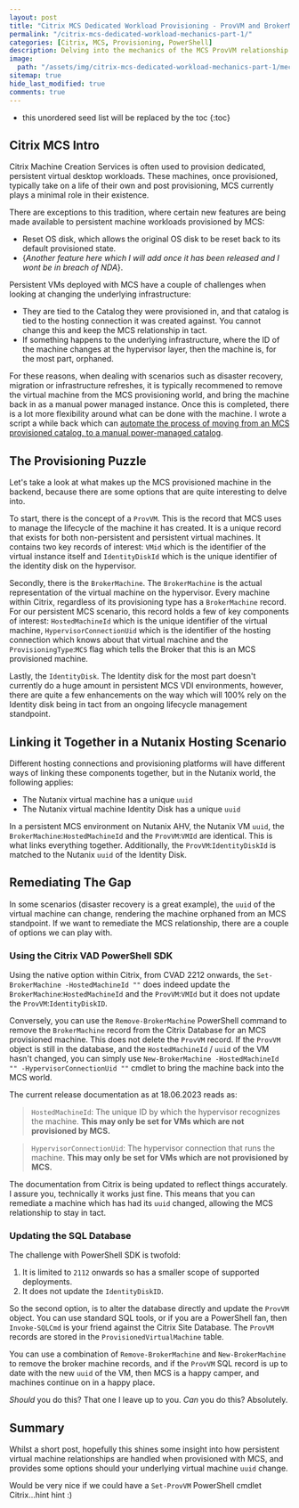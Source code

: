 ```yaml
---
layout: post
title: "Citrix MCS Dedicated Workload Provisioning - ProvVM and BrokerMachine Mechanics"
permalink: "/citrix-mcs-dedicated-workload-mechanics-part-1/"
categories: [Citrix, MCS, Provisioning, PowerShell]
description: Delving into the mechanics of the MCS ProvVM relationship
image:
  path: "/assets/img/citrix-mcs-dedicated-workload-mechanics-part-1/mechanics.png"
sitemap: true
hide_last_modified: true
comments: true
---
```


-  this unordered seed list will be replaced by the toc
{:toc}

## Citrix MCS Intro

Citrix Machine Creation Services is often used to provision dedicated, persistent virtual desktop workloads. These machines, once provisioned, typically take on a life of their own and post provisioning, MCS currently plays a minimal role in their existence.

There are exceptions to this tradition, where certain new features are being made available to persistent machine workloads provisioned by MCS:

-  Reset OS disk, which allows the original OS disk to be reset back to its default provisioned state.
-  {*Another feature here which I will add once it has been released and I wont be in breach of NDA*}.

Persistent VMs deployed with MCS have a couple of challenges when looking at changing the underlying infrastructure:

-  They are tied to the Catalog they were provisioned in, and that catalog is tied to the hosting connection it was created against. You cannot change this and keep the MCS relationship in tact.
-  If something happens to the underlying infrastructure, where the ID of the machine changes at the hypervisor layer, then the machine is, for the most part, orphaned.

For these reasons, when dealing with scenarios such as disaster recovery, migration or infrastructure refreshes, it is typically recommened to remove the virtual machine from the MCS provisioning world, and bring the machine back in as a manual power managed instance. Once this is completed, there is a lot more flexibility around what can be done with the machine. I wrote a script a while back which can [automate the process of moving from an MCS provisioned catalog, to a manual power-managed catalog](https://github.com/JamesKindon/Citrix/blob/master/Migration%20Scripts/MigrateMCSToManual/MigrateMCSToManual.ps1).

## The Provisioning Puzzle

Let's take a look at what makes up the MCS provisioned machine in the backend, because there are some options that are quite interesting to delve into.

To start, there is the concept of a `ProvVM`. This is the record that MCS uses to manage the lifecycle of the machine it has created. It is a unique record that exists for both non-persistent and persistent virtual machines. It contains two key records of interest: `VMid` which is the identifier of the virtual instance itself and `IdentityDiskId` which is the unique identifier of the identity disk on the hypervisor.

Secondly, there is the `BrokerMachine`. The `BrokerMachine` is the actual representation of the virtual machine on the hypervisor. Every machine within Citrix, regardless of its provisioning type has a `BrokerMachine` record. For our persistent MCS scenario, this record holds a few of key components of interest: `HostedMachineId` which is the unique identifier of the virtual machine, `HypervisorConnectionUid` which is the identifier of the hosting connection which knows about that virtual machine and the `ProvisioningType`:`MCS` flag which tells the Broker that this is an MCS provisioned machine.

Lastly, the `IdentityDisk`. The Identity disk for the most part doesn't currently do a huge amount in persistent MCS VDI environments, however, there are quite a few enhancements on the way which will 100% rely on the Identity disk being in tact from an ongoing lifecycle management standpoint.

## Linking it Together in a Nutanix Hosting Scenario

Different hosting connections and provisioning platforms will have different ways of linking these components together, but in the Nutanix world, the following applies:

-  The Nutanix virtual machine has a unique `uuid`
-  The Nutanix virtual machine Identity Disk has a unique `uuid`

In a persistent MCS environment on Nutanix AHV, the Nutanix VM `uuid`, the `BrokerMachine`:`HostedMachineId` and the `ProvVM`:`VMId` are identical. This is what links everything together. Additionally, the `ProvVM`:`IdentityDiskId` is matched to the Nutanix `uuid` of the Identity Disk.

## Remediating The Gap

In some scenarios (disaster recovery is a great example), the `uuid` of the virtual machine can change, rendering the machine orphaned from an MCS standpoint. If we want to remediate the MCS relationship, there are a couple of options we can play with.

### Using the Citrix VAD PowerShell SDK

Using the native option within Citrix, from CVAD 2212 onwards, the `Set-BrokerMachine -HostedMachineId ""` does indeed update the `BrokerMachine`:`HostedMachineId` and the  `ProvVM`:`VMId` but it does not update the `ProvVM`:`IdentityDiskID`.

Conversely, you can use the `Remove-BrokerMachine` PowerShell command to remove the `BrokerMachine` record from the Citrix Database for an MCS provisioned machine. This does not delete the `ProvVM` record. If the `ProvVM` object is still in the database, and the `HostedMachineId` / `uuid` of the VM hasn't changed, you can simply use `New-BrokerMachine -HostedMachineId "" -HypervisorConnectionUid ""` cmdlet to bring the machine back into the MCS world.

The current release documentation as at 18.06.2023 reads as:

> `HostedMachineId`: The unique ID by which the hypervisor recognizes the machine. **This may only be set for VMs which are not provisioned by MCS.**

> `HypervisorConnectionUid`: The hypervisor connection that runs the machine. **This may only be set for VMs which are not provisioned by MCS.**

The documentation from Citrix is being updated to reflect things accurately. I assure you, technically it works just fine. This means that you can remediate a machine which has had its `uuid` changed, allowing the MCS relationship to stay in tact.

### Updating the SQL Database

The challenge with PowerShell SDK is twofold:

1.  It is limited to `2112` onwards so has a smaller scope of supported deployments.
2.  It does not update the `IdentityDiskID`.

So the second option, is to alter the database directly and update the `ProvVM` object. You can use standard SQL tools, or if you are a PowerShell fan, then `Invoke-SQLCmd` is your friend against the Citrix Site Database. The `ProvVM` records are stored in the `ProvisionedVirtualMachine` table.

You can use a combination of `Remove-BrokerMachine` and `New-BrokerMachine` to remove the broker machine records, and if the `ProvVM` SQL record is up to date with the new `uuid` of the VM, then MCS is a happy camper, and machines continue on in a happy place.

*Should* you do this? That one I leave up to you. *Can* you do this? Absolutely.

## Summary

Whilst a short post, hopefully this shines some insight into how persistent virtual machine relationships are handled when provisioned with MCS, and provides some options should your underlying virtual machine `uuid` change.

Would be very nice if we could have a `Set-ProvVM` PowerShell cmdlet Citrix...hint hint :)